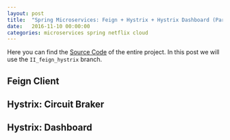 ```yaml
---
layout: post
title:  "Spring Microservices: Feign + Hystrix + Hystrix Dashboard (Part II)"
date:   2016-11-10 00:00:00
categories: microservices spring netflix cloud
---
```


Here you can find the [Source Code][repo-dev] of the entire project. In this post we will use the `II_feign_hystrix` branch.

## Feign Client

## Hystrix: Circuit Braker 

## Hystrix: Dashboard 

[repo-dev]:    https://github.com/IngJmCaicedo/micro-spring-netflix
[eureka-page]: https://github.com/Netflix/eureka/wiki
[spring-boot-page]: https://projects.spring.io/spring-boot/
[spring-cloud-page]: http://projects.spring.io/spring-cloud/
